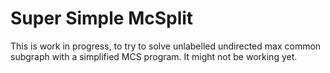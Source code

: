 # Super Simple McSplit

This is work in progress, to try to solve unlabelled undirected max common subgraph
with a simplified MCS program.  It might not be working yet.
